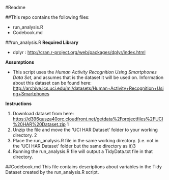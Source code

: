 #Readme

##This repo contains the following files: 
* run_analysis.R
* Codebook.md

##run_analysis.R
**Required Library**
* dplyr : http://cran.r-project.org/web/packages/dplyr/index.html</li>

**Assumptions**
* This script uses the *Human Activity Recognition Using Smartphones Data Set*, and assumes that is the dataset it will be used on. Information about this dataset can be found here: http://archive.ics.uci.edu/ml/datasets/Human+Activity+Recognition+Using+Smartphones

**Instructions**
1. Download dataset from here: https://d396qusza40orc.cloudfront.net/getdata%2Fprojectfiles%2FUCI%20HAR%20Dataset.zip 1
2. Unzip the file and move the 'UCI HAR Dataset' folder to your working directory. 2
3. Place the run_analysis.R file in the same working directory. (i.e. not in the 'UCI HAR Dataset' folder but the same directory as it)3
4. Running the run_analysis.R file will output a TidyData.txt file in that directory. 

##Codebook.md
This file contains descriptions about variables in the Tidy Dataset created by the run_analysis.R script. 

